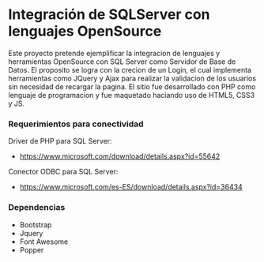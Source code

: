 # Integración de SQLServer con lenguajes OpenSource

Este proyecto pretende ejemplificar la integracion de lenguajes y herramientas OpenSource con SQL Server como Servidor de Base de Datos. El proposito se logra con la crecion de un Login, el cual implementa herramientas como JQuery y Ajax para realizar la validacion de los usuarios sin necesidad de recargar la pagina. El sitio fue desarrollado con PHP como lenguaje de programacion y fue maquetado haciando uso de HTML5, CSS3 y JS.

### Requerimientos para conectividad

Driver de PHP para SQL Server:
+ https://www.microsoft.com/download/details.aspx?id=55642

Conector ODBC para SQL Server:
+ https://www.microsoft.com/es-ES/download/details.aspx?id=36434

### Dependencias
+ Bootstrap
+ Jquery
+ Font Awesome
+ Popper
